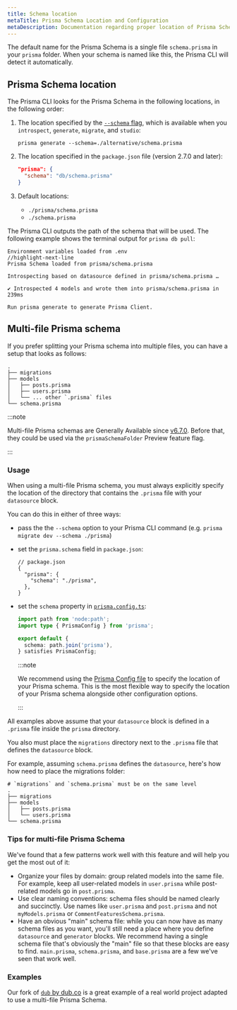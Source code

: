 ```yaml
---
title: Schema location
metaTitle: Prisma Schema Location and Configuration
metaDescription: Documentation regarding proper location of Prisma Schema including default naming and multiple files.
---
```


The default name for the Prisma Schema is a single file `schema.prisma` in your `prisma` folder. When your schema is named like this, the Prisma CLI will detect it automatically.

## Prisma Schema location

The Prisma CLI looks for the Prisma Schema in the following locations, in the following order:

1.  The location specified by the [`--schema` flag](/orm/reference/prisma-cli-reference), which is available when you `introspect`, `generate`, `migrate`, and `studio`:

    ```terminal
    prisma generate --schema=./alternative/schema.prisma
    ```

2.  The location specified in the `package.json` file (version 2.7.0 and later):

    ```json
    "prisma": {
      "schema": "db/schema.prisma"
    }
    ```

3.  Default locations:
    - `./prisma/schema.prisma`
    - `./schema.prisma`

The Prisma CLI outputs the path of the schema that will be used. The following example shows the terminal output for `prisma db pull`:

```no-lines
Environment variables loaded from .env
//highlight-next-line
Prisma Schema loaded from prisma/schema.prisma

Introspecting based on datasource defined in prisma/schema.prisma …

✔ Introspected 4 models and wrote them into prisma/schema.prisma in 239ms

Run prisma generate to generate Prisma Client.
```

## Multi-file Prisma schema

If you prefer splitting your Prisma schema into multiple files, you can have a setup that looks as follows:

```
.
├── migrations
├── models
│   ├── posts.prisma
│   ├── users.prisma
│   └── ... other `.prisma` files
└── schema.prisma
```

:::note

Multi-file Prisma schemas are Generally Available since [v6.7.0](https://pris.ly/release/6.7.0). Before that, they could be used via the `prismaSchemaFolder` Preview feature flag.

:::

### Usage

When using a multi-file Prisma schema, you must always explicitly specify the location of the directory that contains the `.prisma` file with your `datasource` block.

You can do this in either of three ways:

- pass the the `--schema` option to your Prisma CLI command (e.g. `prisma migrate dev --schema ./prisma`)
- set the `prisma.schema` field in `package.json`:
  ```jsonc
  // package.json
  {
    "prisma": {
      "schema": "./prisma",
    },
  }
  ```
- set the `schema` property in [`prisma.config.ts`](/orm/reference/prisma-config-reference#schema):

  ```ts
  import path from 'node:path';
  import type { PrismaConfig } from 'prisma';

  export default {
    schema: path.join('prisma'),
  } satisfies PrismaConfig;
  ```

  :::note

  We recommend using the [Prisma Config file](/orm/reference/prisma-config-reference#schema) to specify the location of your Prisma schema. This is the most flexible way to specify the location of your Prisma schema alongside other configuration options.

  :::

All examples above assume that your `datasource` block is defined in a `.prisma` file inside the `prisma` directory.

You also must place the `migrations` directory next to the `.prisma` file that defines the `datasource` block.

For example, assuming `schema.prisma` defines the `datasource`, here's how how need to place the migrations folder:

```
# `migrations` and `schema.prisma` must be on the same level
.
├── migrations
├── models
│   ├── posts.prisma
│   └── users.prisma
└── schema.prisma
```

### Tips for multi-file Prisma Schema

We've found that a few patterns work well with this feature and will help you get the most out of it:

- Organize your files by domain: group related models into the same file. For example, keep all user-related models in `user.prisma` while post-related models go in `post.prisma`.
- Use clear naming conventions: schema files should be named clearly and succinctly. Use names like `user.prisma` and `post.prisma` and not `myModels.prisma` or `CommentFeaturesSchema.prisma`.
- Have an obvious "main" schema file: while you can now have as many schema files as you want, you'll still need a place where you define `datasource` and `generator` blocks. We recommend having a single schema file that's obviously the "main" file so that these blocks are easy to find. `main.prisma`, `schema.prisma`, and `base.prisma` are a few we've seen that work well.

### Examples

Our fork of [`dub` by dub.co](https://github.com/prisma/dub) is a great example of a real world project adapted to use a multi-file Prisma Schema.
